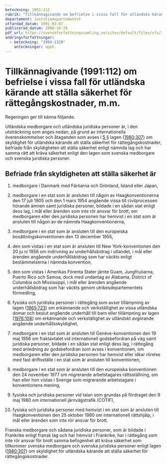 ```yaml
---
beteckning: 1991:112
rubrik: "Tillkännagivande om befrielse i vissa fall för utländska kärande att ställa säkerhet för rättegångskostnader, m.m."
departement: Justitiedepartementet
utfardad_datum: 1991-03-07
publicerad_datum: 2008-10-29
pdf_url: https://svenskforfattningssamling.se/sites/default/files/sfs/1991-03/SFS1991-112.pdf
andringsforfattningar:
  - beteckning: "1994:1329"
    anteckningar: upph.
---
```


# Tillkännagivande (1991:112) om befrielse i vissa fall för utländska kärande att ställa säkerhet för rättegångskostnader, m.m.

Regeringen ger till känna följande.

Utländska medborgare och utländska juridiska personer är, i den utsträckning som anges nedan, på grund av internationella överenskommelser och åtaganden som avses i [5 §](#5) lagen ([1980:307](https://selex.se/eli/sfs/1980/307)) om skyldighet för utländska kärande att ställa säkerhet för rättegångskostnader, befriade från skyldigheten att ställa säkerhet enligt nämnda lag och har samma rätt att kräva säkerhet enligt den lagen som svenska medborgare och svenska juridiska personer.

## Befriade från skyldigheten att ställa säkerhet är

1) medborgare i Danmark med Färöarna och Grönland, Island eller Japan,

2) medborgare i en stat som är ansluten till någon av Haagkonventionerna den 17 juli 1905 och den 1 mars 1954 angående vissa till civilprocessen hörande ämnen samt juridiska personer, bildade i en sådan stat enligt dess lag, i mål eller ärenden som inte rör ansvar för brott, om medborgaren eller den juridiska personen har hemvist i en stat som är ansluten till någon av de nämnda Haagkonventionerna,

3) medborgare i en stat som är ansluten till den europeiska bosättningskonventionen den 13 december 1955,

4) den som vistas i en stat som är ansluten till New York-konventionen den 20 ju ni 1956 om indrivning av underhållsbidrag i utlandet, i mål eller ärenden angående underhållsbidrag som har väckts enligt bestämmelserna i nämnda konvention,

5) den som vistas i Amerikas Förenta Stater jämte Guam, Jungfruöarna, Puerto Rico och Samoa, dock med undantag av Alabama, District of Columbia och Mississippi, i mål eller ärenden angående underhållsbidrag som har väckts genom utrikesdepartementets förmedling,

6) fysiska och juridiska personer i rättegång som avser tillämpning av lagen ([1965:723](https://selex.se/eli/sfs/1965/723)) om erkännande och verkställighet av vissa utländska domar och beslut angående underhåll till barn eller tillämpning av lagen ([1976:108](https://selex.se/eli/sfs/1976/108)) om erkännande och verkställighet av utländskt avgörande angående underhållsskyldighet,

7) medborgare i en stat som är ansluten till Genève-konventionen den 19 maj 1956 om fraktavtalet vid internationell godsbefordran på väg samt juridiska personer, bildade i en sådan stat enligt dess lag, i rättegång med anledning av godsbefordran som avses i konventionen, om medborgaren eller den juridiska personen har hemvist eller idkar rörelse med fast driftsställe i en stat som är ansluten till konventionen,

8) medborgare i en stat som är ansluten till den europeiska konventionen den 24 november 1977 om migrerande arbetstagares rättsställning, om han eller hon vistas i Sverige som migrerande arbetstagare i konventionens mening,

9) fysiska och juridiska personer vid talan som grundas på fördraget den 9 maj 1980 om internationell järnvägstrafik (COTIF),

10) fysiska och juridiska personer med hemvist i en stat som är ansluten till Haagkonventionen den 25 oktober 1980 om internationell rättshjälp, i mål eller ärenden som inte rör ansvar för brott.

Franska medborgare och sådana juridiska personer, som är bildade i Frankrike enligt fransk lag och har hemvist i Frankrike, har i rättegång som inte rör ansvar för brott samma befogenhet att kräva säkerhet som tillkommer svenska medborgare och svenska juridiska personer enligt lagen ([1980:307](https://selex.se/eli/sfs/1980/307)) om skyldighet för utländska kärande att ställa säkerhet för rättegångskostnader.